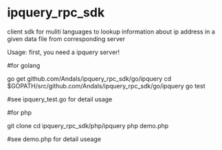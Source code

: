 # ipquery_rpc_sdk
client sdk for muliti languages to lookup information about ip address in a given data file from corresponding server

Usage:
first, you need a ipquery server!

#for golang

go get github.com/Andals/ipquery_rpc_sdk/go/ipquery
cd $GOPATH/src/github.com/Andals/ipquery_rpc_sdk/go/ipquery
go test

#see ipquery_test.go for detail usage

#for php

git clone
cd ipquery_rpc_sdk/php/ipquery
php demo.php

#see demo.php for detail useage
